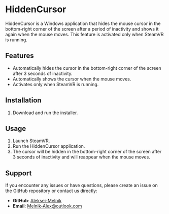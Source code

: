 # HiddenCursor

HiddenCursor is a Windows application that hides the mouse cursor in the bottom-right corner of the screen after a period of inactivity and shows it again when the mouse moves. This feature is activated only when SteamVR is running.

## Features
- Automatically hides the cursor in the bottom-right corner of the screen after 3 seconds of inactivity.
- Automatically shows the cursor when the mouse moves.
- Activates only when SteamVR is running.

## Installation
1. Download and run the installer.

## Usage
1. Launch SteamVR.
2. Run the HiddenCursor application.
3. The cursor will be hidden in the bottom-right corner of the screen after 3 seconds of inactivity and will reappear when the mouse moves.

## Support
If you encounter any issues or have questions, please create an issue on the GitHub repository or contact us directly:
- **GitHub**: [Aleksei-Melnik](https://github.com/Aleksei-Melnik)
- **Email**: Melnik-Alex@outlook.com

